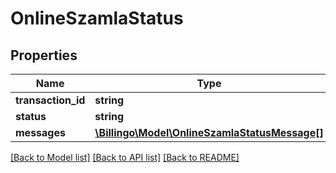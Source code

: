 # OnlineSzamlaStatus

## Properties
Name | Type | Description | Notes
------------ | ------------- | ------------- | -------------
**transaction_id** | **string** |  | [optional] 
**status** | **string** |  | [optional] 
**messages** | [**\Billingo\Model\OnlineSzamlaStatusMessage[]**](OnlineSzamlaStatusMessage.md) |  | [optional] 

[[Back to Model list]](../../README.md#documentation-for-models) [[Back to API list]](../../README.md#documentation-for-api-endpoints) [[Back to README]](../../README.md)

